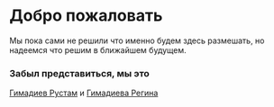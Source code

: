 # Добро пожаловать

Мы пока сами не решили что именно будем здесь размешать, но надеемся что решим в ближайшем будущем.

### Забыл представиться, мы это 
[Гимадиев Рустам](https://vk.com/gimadiev_kzn) и [Гимадиева Регина](https://vk.com/id12752582)
